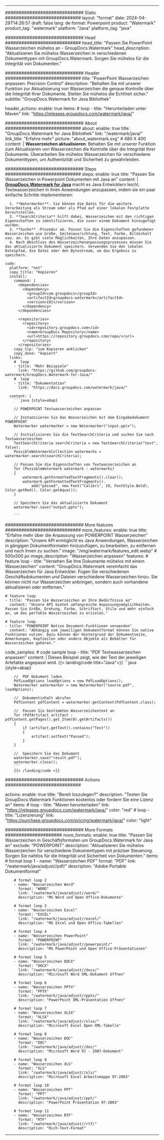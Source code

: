 
---
############################# Static ############################
layout: "format"
date:  2024-04-29T14:26:57
draft: false
lang: de
format: Powerpoint
product: "Watermark"
product_tag: "watermark"
platform: "Java"
platform_tag: "java"

############################# Head ############################
head_title: "Passen Sie PowerPoint Wasserzeichen mühelos an - GroupDocs.Watermark"
head_description: "Aktualisieren Sie mühelos Wasserzeichen in verschiedenen Dokumenttypen mit GroupDocs.Watermark. Sorgen Sie mühelos für die Integrität von Dokumenten."

############################# Header ############################
title: "PowerPoint Wasserzeichen anpassen: Precision Control" 
description: "Behalten Sie mit unserer Funktion zur Aktualisierung von Wasserzeichen die genaue Kontrolle über die Integrität Ihrer Dokumente. Stellen Sie mühelos die Echtheit sicher."
subtitle: "GroupDocs.Watermark for Java Bibliothek" 

header_actions:
  enable: true
  items:
    #  loop
    - title: "Herunterladen unter Maven"
      link: "https://releases.groupdocs.com/watermark/java/"
      
############################# About ############################
about:
    enable: true
    title: "GroupDocs.Watermark for Java Bibliothek"
    link: "/watermark/java/"
    link_title: "Erfahre mehr"
    picture: "about_watermark.svg" # 480 X 400
    content: |
       **Wasserzeichen aktualisieren**: Behalten Sie mit unserer Funktion zum Aktualisieren von Wasserzeichen die Kontrolle über die Integrität Ihrer Dokumente. Überarbeiten Sie mühelos Wasserzeichen für verschiedene Dokumenttypen, um Authentizität und Sicherheit zu gewährleisten.

############################# Steps ############################
steps:
    enable: true
    title: "Passen Sie Wasserzeichen in Powerpoint Dokumenten mit Java an"
    content: |
      **[GroupDocs.Watermark for Java](https://products.groupdocs.com/watermark/java/)** macht es Java Entwicklern leicht, Textwasserzeichen in ihren Anwendungen anzupassen, indem sie ein paar einfache Schritte implementieren:
      
      1. **Watermarker**. Sie können die Datei für die weitere Verarbeitung als Stream oder als Pfad auf einer lokalen Festplatte bereitstellen.
      2. **SearchCriteria** hilft dabei, Wasserzeichen mit den richtigen Eigenschaften zu identifizieren, die zuvor einem Dokument hinzugefügt wurden.
      3. **Suche** -Prozedur ab. Passen Sie die Eigenschaften gefundener Wasserzeichen wie Größe, Seitenausrichtung, Text, Farbe, Bildinhalt usw. an. Es gibt viele Möglichkeiten, Ihre Daten anzupassen.
      4. Nach Abschluss des Wasserzeichenanpassungsprozesses müssen Sie das aktualisierte Dokument speichern. Verwenden Sie den lokalen Dateipfad, die Datei oder den Bytestream, um das Ergebnis zu speichern.
   
    code:
      platform: "net"
      copy_title: "Kopieren"
      install:
        command: |
          <dependencies>
            <dependency>
              <groupId>com.groupdocs</groupId>
              <artifactId>groupdocs-watermark</artifactId>
              <version>{0}</version>
            </dependency>
          </dependencies>

          <repositories>
            <repository>
              <id>repository.groupdocs.com</id>
              <name>GroupDocs Repository</name>
              <url>https://repository.groupdocs.com/repo/</url>
            </repository>
          </repositories>
        copy_tip: "zum Kopieren anklicken"
        copy_done: "kopiert"
      links:
        #  loop
        - title: "Mehr Beispiele"
          link: "https://github.com/groupdocs-watermark/GroupDocs.Watermark-for-Java/"
        #  loop
        - title: "Dokumentation"
          link: "https://docs.groupdocs.com/watermark/java/"
          
      content: |
        ```java {style=abap}

        // POWERPOINT Textwasserzeichen anpassen

        // Instanziieren Sie das Wasserzeichen mit dem Eingabedokument POWERPOINT
        Watermarker watermarker = new Watermarker("input.pptx");

        // Initialisieren Sie die TextSearchCriteria und suchen Sie nach Textwasserzeichen
        TextSearchCriteria searchCriteria = new TextSearchCriteria("test", false);
        PossibleWatermarkCollection watermarks = watermarker.search(searchCriteria);
        
        // Passen Sie die Eigenschaften von Textwasserzeichen an
        for (PossibleWatermark watermark : watermarks)
        {
            watermark.getFormattedTextFragments().clear();
            watermark.getFormattedTextFragments().
                add("passed", new Font("Calibri", 19, FontStyle.Bold), Color.getRed(), Color.getAqua());
        }

        // Speichern Sie das aktualisierte Dokument
        watermarker.save("output.pptx");
        
        ```            
        
############################# More features ############################
more_features:
  enable: true
  title: "Erfahre mehr über die Anpassung von POWERPOINT Wasserzeichen"
  description: "Unsere API ermöglicht es Java Anwendungen, Wasserzeichen in gängigen Dokumentformaten hinzuzufügen, zu bearbeiten, zu entfernen und nach ihnen zu suchen."
  image: "/img/watermark/features_edit.webp" # 500x500 px
  image_description: "Wasserzeichen anpassen"
  features:
    # feature loop
    - title: "Versehen Sie Ihre Dokumente mühelos mit einem Wasserzeichen"
      content: "GroupDocs.Watermark vereinfacht das Wasserzeichen für Java Entwickler. Fügen Sie verschiedenen Geschäftsdokumenten und Dateien verschiedene Wasserzeichen hinzu. Sie können nicht nur Wasserzeichen anbringen, sondern auch vorhandene aktualisieren oder entfernen."

    # feature loop
    - title: "Passen Sie Wasserzeichen an Ihre Bedürfnisse an"
      content: "Unsere API bietet umfangreiche Anpassungsmöglichkeiten. Passen Sie Größe, Drehung, Farbe, Schriftart, Stile und mehr einfach an, um das perfekte Wasserzeichen zu erzielen."

    # feature loop
    - title: "POWERPOINT Native Document-Funktionen verwenden"
      content: "Abhängig vom jeweiligen Dokumentformat können Sie native Funktionen nutzen. Dazu können der Hintergrund der Dokumentseite, Anmerkungen, Kopfzeilen oder andere Objekte als Behälter für Wasserzeichen gehören."
      
  code_samples:
    # code sample loop
    - title: "PDF Textwasserzeichen anpassen"
      content: |
        Dieses Beispiel zeigt, wie der Text der jeweiligen Artefakte angepasst wird.
        {{< landing/code title="Java">}}
        ```java {style=abap}
        
        //  PDF Dokument laden
        PdfLoadOptions loadOptions = new PdfLoadOptions();
        Watermarker watermarker = new Watermarker("source.pdf", loadOptions);

        //  Dokumentinhalt abrufen
        PdfContent pdfContent = watermarker.getContent(PdfContent.class);

        //  Passen Sie bestimmten Wasserzeichentext an
        for (PdfArtifact artifact : pdfContent.getPages().get_Item(0).getArtifacts())
        {
            if (artifact.getText().contains("Test"))
            {
                artifact.setText("Passed");
            }
        }

        //  Speichern Sie das Dokument
        watermarker.save("result.pdf");
        watermarker.close();
        ```
        {{< /landing/code >}}


############################# Actions ############################

actions:
  enable: true
  title: "Bereit loszulegen?"
  description: "Testen Sie GroupDocs.Watermark Funktionen kostenlos oder fordern Sie eine Lizenz an"
  items:
    #  loop
    - title: "Maven herunterladen"
      link: "https://releases.groupdocs.com/watermark/java/"
      color: "red"
        #  loop
    - title: "Lizenzierung"
      link: "https://purchase.groupdocs.com/pricing/watermark/java/"
      color: "light"


############################# More Formats #####################
more_formats:
    enable: true
    title: "Passen Sie Wasserzeichen in Geschäftsformaten um GroupDocs.Watermark for Java an"
    exclude: "POWERPOINT"
    description: "Aktualisieren Sie mühelos Wasserzeichen für verschiedene Dokumenttypen mit präziser Steuerung. Sorgen Sie nahtlos für die Integrität und Sicherheit von Dokumenten."
    items: 
        # format loop 1
        - name: "Wasserzeichen PDF"
          format: "PDF"
          link: "/watermark/java/adjust//pdf/"
          description: "Adobe Portable Dokumentformat"

        # format loop 2
        - name: "Wasserzeichen Word"
          format: "WORD"
          link: "/watermark/java/adjust//word/"
          description: "MS Word und Open Office-Dokumente"
          
        # format loop 3
        - name: "Wasserzeichen Excel"
          format: "EXCEL"
          link: "/watermark/java/adjust//excel/"
          description: "MS Excel und Open Office-Tabellen"

        # format loop 4
        - name: "Wasserzeichen PowerPoint"
          format: "POWERPOINT"
          link: "/watermark/java/adjust//powerpoint/"
          description: "MS PowerPoint und Open Office-Präsentationen"

        # format loop 5
        - name: "Wasserzeichen DOCX"
          format: "DOCX"
          link: "/watermark/java/adjust//docx/"
          description: "Microsoft Word XML-Dokument öffnen"
          
        # format loop 6
        - name: "Wasserzeichen PPTX"
          format: "PPTX"
          link: "/watermark/java/adjust//pptx/"
          description: "PowerPoint XML-Präsentation öffnen"
          
        # format loop 7
        - name: "Wasserzeichen XLSX"
          format: "XLSX"
          link: "/watermark/java/adjust//xlsx/"
          description: "Microsoft Excel Open XML-Tabelle"

        # format loop 8
        - name: "Wasserzeichen DOC"
          format: "DOC"
          link: "/watermark/java/adjust//doc/"
          description: "Microsoft Word 97 - 2007-Dokument"

        # format loop 9
        - name: "Wasserzeichen XLS"
          format: "XLS"
          link: "/watermark/java/adjust//xls/"
          description: "Microsoft Excel Arbeitsmappe 97-2003"

        # format loop 10
        - name: "Wasserzeichen PPT"
          format: "PPT"
          link: "/watermark/java/adjust//ppt/"
          description: "PowerPoint Präsentation 97-2003"

        # format loop 11
        - name: "Wasserzeichen RTF"
          format: "RTF"
          link: "/watermark/java/adjust//rtf/"
          description: "Rich-Text-Format"

---